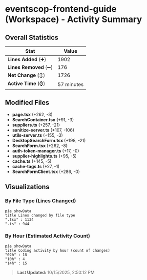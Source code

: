 # eventscop-frontend-guide (Workspace) - Activity Summary 

## Overall Statistics

| Stat                   | Value                                                             |
| ---------------------- | ----------------------------------------------------------------- |
| **Lines Added** (➕)   | 1902                                          |
| **Lines Removed** (➖) | 176                                        |
| **Net Change** (↕)    | 1726                |
| **Active Time** (⌚)   | 57 minutes |


## Modified Files
- **page.tsx** (+262, -3)
- **SearchContainer.tsx** (+91, -3)
- **suppliers.ts** (+257, -21)
- **sanitize-server.ts** (+107, -106)
- **utils-server.ts** (+155, -3)
- **DesktopSearchForm.tsx** (+198, -21)
- **SearchForm.tsx** (+262, -8)
- **auth-token-manager.ts** (+17, -0)
- **supplier-highlights.ts** (+95, -5)
- **cache.ts** (+145, -5)
- **cache-tags.ts** (+27, -1)
- **SearchFormClient.tsx** (+286, -0)

## Visualizations

### By File Type (Lines Changed)

```mermaid
pie showData
title Lines changed by file type
".tsx" : 1134
".ts" : 944
```

### By Hour (Estimated Activity Count)

```mermaid
pie showData
title Coding activity by hour (count of changes)
"02h" : 18
"10h" : 4
"14h" : 15
```


> **Last Updated:** 10/15/2025, 2:50:12 PM